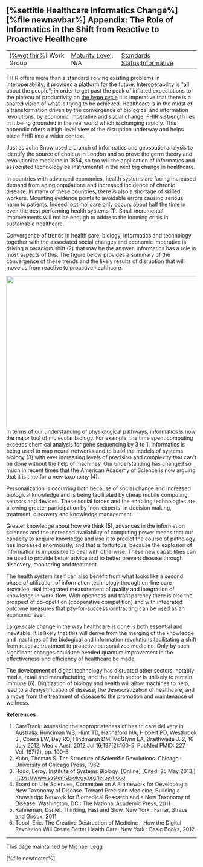 \[%settitle Healthcare Informatics Change%\]
\[%file newnavbar%\]
<span id="root"></span>
Appendix: The Role of Informatics in the Shift from Reactive to Proactive Healthcare
------------------------------------------------------------------------------------

|                                                |                                               |                                                                                        |
|------------------------------------------------|-----------------------------------------------|----------------------------------------------------------------------------------------|
| [\[%wgt fhir%\]](%5B%wg%20fhir%%5D) Work Group | [Maturity Level](versions.html#maturity): N/A | [Standards Status](versions.html#std-process):[Informative](versions.html#std-process) |

FHIR offers more than a standard solving existing problems in interoperability, it provides a platform for the future. Interoperability is "all about the people"; in order to get past the peak of inflated expectations to the plateau of productivity on [the hype cycle](https://en.wikipedia.org/wiki/Hype_cycle) it is imperative that there is a shared vision of what is trying to be achieved. Healthcare is in the midst of a transformation driven by the convergence of biological and information revolutions, by economic imperative and social change. FHIR's strength lies in it being grounded in the real world which is changing rapidly. This appendix offers a high-level view of the disruption underway and helps place FHIR into a wider context.

Just as John Snow used a branch of informatics and geospatial analysis to identify the source of cholera in London and so prove the germ theory and revolutionize medicine in 1854, so too will the application of informatics and associated technology be instrumental in the next big change in healthcare.

In countries with advanced economies, health systems are facing increased demand from aging populations and increased incidence of chronic disease. In many of these countries, there is also a shortage of skilled workers. Mounting evidence points to avoidable errors causing serious harm to patients. Indeed, optimal care only occurs about half the time in even the best performing health systems (1). Small incremental improvements will not be enough to address the looming crisis in sustainable healthcare.

Convergence of trends in health care, biology, informatics and technology together with the associated social changes and economic imperative is driving a paradigm shift (2) that may be the answer. Informatics has a role in most aspects of this. The figure below provides a summary of the convergence of these trends and the likely results of disruption that will move us from reactive to proactive healthcare.

<img src="change.png" width="800" height="402" />
In terms of our understanding of physiological pathways, informatics is now the major tool of molecular biology. For example, the time spent computing exceeds chemical analysis for gene sequencing by 3 to 1. Informatics is being used to map neural networks and to build the models of systems biology (3) with ever increasing levels of precision and complexity that can't be done without the help of machines. Our understanding has changed so much in recent times that the American Academy of Science is now arguing that it is time for a new taxonomy (4).

Personalization is occurring both because of social change and increased biological knowledge and is being facilitated by cheap mobile computing, sensors and devices. These social forces and the enabling technologies are allowing greater participation by 'non-experts' in decision making, treatment, discovery and knowledge management.

Greater knowledge about how we think (5), advances in the information sciences and the increased availability of computing power means that our capacity to acquire knowledge and use it to predict the course of pathology has increased enormously, and that is fortuitous, because the explosion of information is impossible to deal with otherwise. These new capabilities can be used to provide better advice and to better prevent disease through discovery, monitoring and treatment.

The health system itself can also benefit from what looks like a second phase of utilization of information technology through on-line care provision, real integrated measurement of quality and integration of knowledge in work-flow. With openness and transparency there is also the prospect of co-opetition (cooperative competition) and with integrated outcome measures that pay-for-success contracting can be used as an economic lever.

Large scale change in the way healthcare is done is both essential and inevitable. It is likely that this will derive from the merging of the knowledge and machines of the biological and information revolutions facilitating a shift from reactive treatment to proactive personalized medicine. Only by such significant changes could the needed quantum improvement in the effectiveness and efficiency of healthcare be made.

The development of digital technology has disrupted other sectors, notably media, retail and manufacturing, and the health sector is unlikely to remain immune (6). Digitization of biology and health will allow machines to help, lead to a demystification of disease, the democratization of healthcare, and a move from the treatment of disease to the promotion and maintenance of wellness.

**References**

1.  CareTrack: assessing the appropriateness of health care delivery in Australia. Runciman WB, Hunt TD, Hannaford NA, Hibbert PD, Westbrook JI, Coiera EW, Day RO, Hindmarsh DM, McGlynn EA, Braithwaite J. 2, 16 July 2012, Med J Aust. 2012 Jul 16;197(2):100-5. PubMed PMID: 227, Vol. 197(2), pp. 100-5
2.  Kuhn, Thomas S. The Structure of Scientific Revolutions. Chicago : University of Chicago Press, 1962
3.  Hood, Leroy. Institute of Systems Biology. \[Online\] \[Cited: 25 May 2013.\] <https://www.systemsbiology.org/leroy-hood>
4.  Board on Life Sciences, Committee on A Framework for Developing a New Taxonomy of Disease. Toward Precision Medicine; Building a Knowledge Network for Biomedical Research and a New Taxonomy of Disease. Washington, DC : The National Academic Press, 2011
5.  Kahneman, Daniel. Thinking, Fast and Slow. New York : Farrar, Straus and Giroux, 2011
6.  Topol, Eric. The Creative Destruction of Medicine - How the Digital Revolution Will Create Better Health Care. New York : Basic Books, 2012.

------------------------------------------------------------------------

This page maintained by [Michael Legg](mailto:michael.legg@mlanda.com.au)

\[%file newfooter%\]
